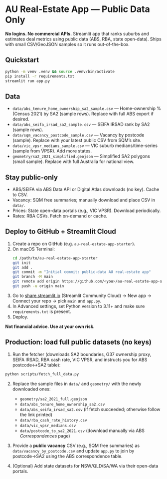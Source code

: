 # AU Real-Estate App — Public Data Only

**No logins. No commercial APIs.** Streamlit app that ranks suburbs and estimates deal metrics using public data (ABS, RBA, state open-data). Ships with small CSV/GeoJSON samples so it runs out-of-the-box.

## Quickstart
```bash
python -m venv .venv && source .venv/bin/activate
pip install -r requirements.txt
streamlit run app.py
```

## Data
- `data/abs_tenure_home_ownership_sa2_sample.csv` — Home-ownership % (Census 2021) by SA2 (sample rows). Replace with full ABS export if desired.
- `data/abs_seifa_irsad_sa2_sample.csv` — SEIFA IRSAD rank by SA2 (sample rows).
- `data/sqm_vacancy_postcode_sample.csv` — Vacancy by postcode (sample). Replace with your latest public CSV from SQM’s site.
- `data/vic_vpsr_medians_sample.csv` — VIC suburb medians/time-series (sample from VPSR). Add more states.
- `geometry/sa2_2021_simplified.geojson` — Simplified SA2 polygons (small sample). Replace with full Australia for national view.

## Stay public-only
- ABS/SEIFA via ABS Data API or Digital Atlas downloads (no key). Cache to CSV.
- Vacancy: SQM free summaries; manually download and place CSV in `data/`.
- Prices: State open-data portals (e.g., VIC VPSR). Download periodically.
- Rates: RBA CSVs. Fetch on-demand or cache.

## Deploy to GitHub + Streamlit Cloud
1. Create a repo on GitHub (e.g. `au-real-estate-app-starter`).
2. On macOS Terminal:
   ```bash
   cd /path/to/au-real-estate-app-starter
   git init
   git add .
   git commit -m "Initial commit: public-data AU real-estate app"
   git branch -M main
   git remote add origin https://github.com/<you>/au-real-estate-app-starter.git
   git push -u origin main
   ```
3. Go to [share.streamlit.io](https://share.streamlit.io) (Streamlit Community Cloud) → New app → Connect your repo → pick `main` and `app.py`.
4. In Advanced settings, set Python version to 3.11+ and make sure `requirements.txt` is present.
5. Deploy.

**Not financial advice. Use at your own risk.**


## Production: load full public datasets (no keys)

1. Run the fetcher (downloads SA2 boundaries, G37 ownership proxy, SEIFA IRSAD, RBA cash rate, VIC VPSR, and instructs you for ABS postcode↔SA2 table):
```bash
python scripts/fetch_full_data.py
```

2. Replace the sample files in `data/` and `geometry/` with the newly downloaded ones:
   - `geometry/sa2_2021_full.geojson`
   - `data/abs_tenure_home_ownership_sa2.csv`
   - `data/abs_seifa_irsad_sa2.csv` (if fetch succeeded; otherwise follow the link printed)
   - `data/rba_cash_rate_history.csv`
   - `data/vic_vpsr_medians.csv`
   - `data/postcode_to_sa2_2021.csv` (download manually via ABS *Correspondences* page)

3. Provide a **public vacancy** CSV (e.g., SQM free summaries) as `data/vacancy_by_postcode.csv` and update `app.py` to join by postcode→SA2 using the ABS correspondence table.

4. (Optional) Add state datasets for NSW/QLD/SA/WA via their open-data portals.


